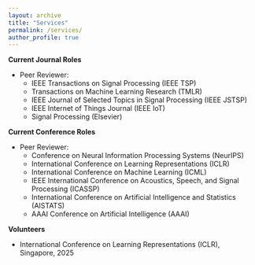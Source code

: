 ```yaml
---
layout: archive
title: "Services"
permalink: /services/
author_profile: true
---
```


**Current Journal Roles**
* Peer Reviewer: 
   * IEEE Transactions on Signal Processing (IEEE TSP)
   * Transactions on Machine Learning Research (TMLR)
   * IEEE Journal of Selected Topics in Signal Processing (IEEE JSTSP)
   * IEEE Internet of Things Journal (IEEE IoT)
   * Signal Processing (Elsevier)

**Current Conference Roles**
* Peer Reviewer:
  * Conference on Neural Information Processing Systems (NeurIPS)
  * International Conference on Learning Representations (ICLR)
  * International Conference on Machine Learning (ICML)
  * IEEE International Conference on Acoustics, Speech, and Signal Processing (ICASSP)
  * International Conference on Artificial Intelligence and Statistics (AISTATS)
  * AAAI Conference on Artificial Intelligence (AAAI)

**Volunteers**
* International Conference on Learning Representations (ICLR), Singapore, 2025
